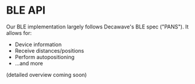 # BLE API

Our BLE implementation largely follows Decawave's BLE spec ("PANS").
It allows for:
* Device information
* Receive distances/positions
* Perform autopositioning
* ...and more

(detailed overview coming soon)